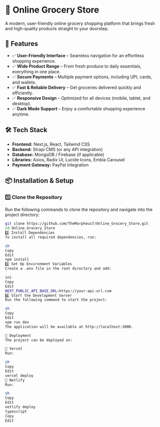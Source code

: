 # 🛒 Online Grocery Store

A modern, user-friendly online grocery shopping platform that brings fresh and high-quality products straight to your doorstep.

## 🚀 Features
- ✅ **User-Friendly Interface** – Seamless navigation for an effortless shopping experience.
- ✅ **Wide Product Range** – From fresh produce to daily essentials, everything in one place.
- ✅ **Secure Payments** – Multiple payment options, including UPI, cards, and wallets.
- ✅ **Fast & Reliable Delivery** – Get groceries delivered quickly and efficiently.
- ✅ **Responsive Design** – Optimized for all devices (mobile, tablet, and desktop).
- ✅ **Dark Mode Support** – Enjoy a comfortable shopping experience anytime.

## 🛠 Tech Stack
- **Frontend:** Next.js, React, Tailwind CSS
- **Backend:** Strapi CMS (or any API integration)
- **Database:** MongoDB / Firebase (if applicable)
- **Libraries:** Axios, Radix UI, Lucide Icons, Embla Carousel
- **Payment Gateway:** PayPal Integration

## 📦 Installation & Setup

### 1️⃣ Clone the Repository  
Run the following commands to clone the repository and navigate into the project directory:  
```sh
git clone https://github.com/TheMorpheus7/Online_Grocery_Store.git
cd Online_Grocery_Store
2️⃣ Install Dependencies
To install all required dependencies, run:

sh
Copy
Edit
npm install
3️⃣ Set Up Environment Variables
Create a .env file in the root directory and add:

ini
Copy
Edit
NEXT_PUBLIC_API_BASE_URL=https://your-api-url.com
4️⃣ Start the Development Server
Run the following command to start the project:

sh
Copy
Edit
npm run dev
The application will be available at http://localhost:3000.

🚀 Deployment
The project can be deployed on:

🔹 Vercel
Run:

sh
Copy
Edit
vercel deploy
🔹 Netlify
Run:

sh
Copy
Edit
netlify deploy
typescript
Copy
Edit
